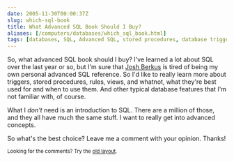 ```yaml
--- 
date: 2005-11-30T00:00:37Z
slug: which-sql-book
title: What Advanced SQL Book Should I Buy?
aliases: [/computers/databases/which_sql_book.html]
tags: [databases, SQL, Advanced SQL, stored procedures, database triggers, Postgres, SQLite, MySQL]
---
```


<p>So, what advanced SQL book should I buy? I've learned a lot about SQL over the last year or so, but I'm sure that <a href="http://blogs.ittoolbox.com/database/soup/" title="Josh Berkus: Database Soup">Josh Berkus</a> is tired of being my own personal advanced SQL reference. So I'd like to really learn more about triggers, stored procedures, rules, views, and whatnot, what they're best used for and when to use them. And other typical database features that I'm not familiar with, of course.</p>

<p>What I <em>don't</em> need is an introduction to SQL. There are a million of those, and they all have much the same stuff. I want to really get into advanced concepts.</p>

<p>So what's the best choice? Leave me a comment with your opinion. Thanks!</p>


<p class="past"><small>Looking for the comments? Try the <a rel="nofollow" href="//past.justatheory.com/computers/databases/which_sql_book.html">old layout</a>.</small></p>


